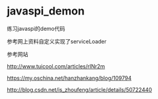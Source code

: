 # javaspi_demon
练习javaspi的demo代码

参考网上资料自定义实现了serviceLoader

参考网站

http://www.tuicool.com/articles/rINr2m

https://my.oschina.net/hanzhankang/blog/109794

http://blog.csdn.net/is_zhoufeng/article/details/50722440
